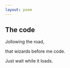 ```yaml
---
layout: poem
---
```



## The code

Jollowing the road,

that wizards before me code.

Just wait while it loads.

<i class="fa-li fa fa-spinner fa-spin"></i>
